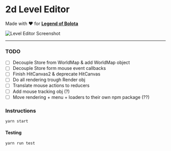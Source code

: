 # 2d Level Editor

Made with ❤️ for [**Legend of Bolota**](https://github.com/gfrancischelli/legend-of-bolota)

![Level Editor Screenshot](http://i.imgur.com/hE7myNf.jpg)

---

### TODO
- [ ] Decouple Store from WorldMap & add WorldMap object
- [ ] Decouple Store form mouse event callbacks
- [ ] Finish HitCanvas2 & deprecate HitCanvas
- [ ] Do all rendering trough Render obj
- [ ] Translate mouse actions to reducers
- [ ] Add mouse tracking obj (?)
- [ ] Move rendering + menu + loaders to their own npm package (??)

### Instructions
  `yarn start`
#### Testing
  `yarn run test`